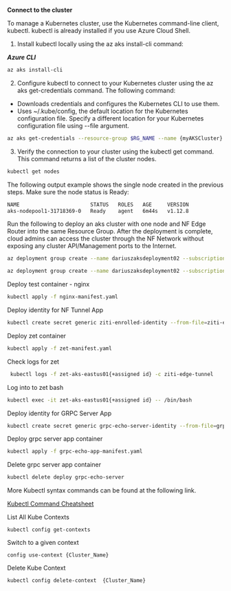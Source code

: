 **Connect to the cluster**

To manage a Kubernetes cluster, use the Kubernetes command-line client, kubectl. kubectl is already installed if you use Azure Cloud Shell.

1. Install kubectl locally using the az aks install-cli command:

***Azure CLI***

```bash
az aks install-cli
```

2. Configure kubectl to connect to your Kubernetes cluster using the az aks get-credentials command. The following command:

* Downloads credentials and configures the Kubernetes CLI to use them.
* Uses ~/.kube/config, the default location for the Kubernetes configuration file. Specify a different location for your Kubernetes configuration file using --file argument.
```bash
az aks get-credentials --resource-group $RG_NAME --name {myAKSCluster} --subscription $SUB_ID
```

3. Verify the connection to your cluster using the kubectl get command. This command returns a list of the cluster nodes.
```bash
kubectl get nodes
```

The following output example shows the single node created in the previous steps. Make sure the node status is Ready:
```bash
NAME                       STATUS   ROLES   AGE     VERSION
aks-nodepool1-31718369-0   Ready    agent   6m44s   v1.12.8
```

Run the following to deploy an aks cluster with one node and NF Edge Router into the same Resource Group. After the deployment is complete, cloud admins can access the cluster through the NF Network without exposing any cluster API/Management ports to the Internet.   
```bash
az deployment group create --name dariuszaksdeployment02 --subscription $SUB_ID   --resource-group $RG_NAME --template-file template.json --parameters parameters.json -p client_id=$CLIENT_ID -p client_secret=$CLIENT_SECRET -p router_attribute=dariusztest

az deployment group create --name dariuszaksdeployment02 --subscription $SUB_ID   --resource-group $RG_NAME --template-file template-edge-zones.json --parameters parameters.json -p client_id=$CLIENT_ID -p client_secret=$CLIENT_SECRET -p router_attribute=dariusztest

```
Deploy test container - nginx
```bash
kubectl apply -f nginx-manifest.yaml
```
Deploy identity for NF Tunnel App
```bash
kubectl create secret generic ziti-enrolled-identity --from-file=ziti-enrolled-identity=./myZitiIdentityFile.json
```
Deploy zet container
```bash
kubectl apply -f zet-manifest.yaml
```
Check logs for zet
```bash
 kubectl logs -f zet-aks-eastus01{+assigned id} -c ziti-edge-tunnel
```
Log into to zet bash
```bash
kubectl exec -it zet-aks-eastus01{+assigned id} -- /bin/bash
```
Deploy identity for GRPC Server App
```bash
kubectl create secret generic grpc-echo-server-identity --from-file=grpc-echo-server-identity=./grpcServerdentityFile.json
```
Deploy grpc server app container
```bash
kubectl apply -f grpc-echo-app-manifest.yaml
```
Delete grpc server app container
```bash
kubectl delete deploy grpc-echo-server
```
More Kubectl syntax commands can be found at the following link.

[Kubectl Command Cheatsheet](https://kubernetes.io/docs/reference/kubectl/cheatsheet/)

List All Kube Contexts
```
kubectl config get-contexts
```
Switch to a given context
```
config use-context {Cluster_Name}
```
Delete Kube Context
```
kubectl config delete-context  {Cluster_Name}
```


